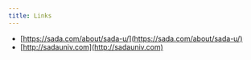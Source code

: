 ```yaml
---
title: Links
---
```


* [https://sada.com/about/sada-u/](https://sada.com/about/sada-u/)
* [http://sadauniv.com](http://sadauniv.com)


